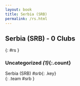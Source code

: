 ```yaml
---
layout: book
title: Serbia (SRB)
permalink: /rs.html
---
```


## Serbia (SRB) - 0 Clubs
{: #rs }









### Uncategorized _(1)_{:.count}

Serbia  (SRB)  _#srb_{: .key} <br>
{: .team #srb }


 
